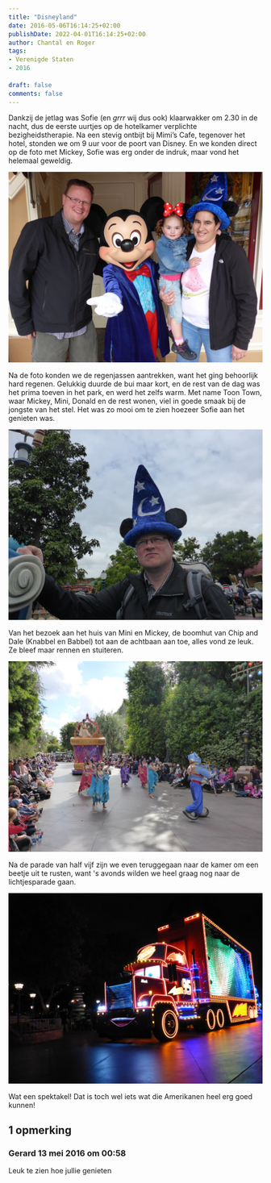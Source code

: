 ```yaml
---
title: "Disneyland"
date: 2016-05-06T16:14:25+02:00
publishDate: 2022-04-01T16:14:25+02:00
author: Chantal en Roger
tags:
- Verenigde Staten
- 2016

draft: false
comments: false
---
```


Dankzij de jetlag was Sofie (en *grrr* wij dus ook) klaarwakker om 2.30 in de nacht, dus de eerste uurtjes op de hotelkamer verplichte bezigheidstherapie. Na een stevig ontbijt bij Mimi’s Cafe, tegenover het hotel, stonden we om 9 uur voor de poort van Disney. En we konden direct op de foto met Mickey, Sofie was erg onder de indruk, maar vond het helemaal geweldig.

![Disney](./images/P10308754.jpg)

Na de foto konden we de regenjassen aantrekken, want het ging behoorlijk hard regenen. Gelukkig duurde de bui maar kort, en de rest van de dag was het prima toeven in het park, en werd het zelfs warm. Met name Toon Town, waar Mickey, Mini, Donald en de rest wonen, viel in goede smaak bij de jongste van het stel. Het was zo mooi om te zien hoezeer Sofie aan het genieten was.

![Disney](./images/P10308914.jpg)

Van het bezoek aan het huis van Mini en Mickey, de boomhut van Chip and Dale (Knabbel en Babbel) tot aan de achtbaan aan toe, alles vond ze leuk. Ze bleef maar rennen en stuiteren.

![Disney](./images/P10309154.jpg)

Na de parade van half vijf zijn we even teruggegaan naar de kamer om een beetje uit te rusten, want 's avonds wilden we heel graag nog naar de lichtjesparade gaan.

![Disney](./images/P10309374.jpg)

Wat een spektakel! Dat is toch wel iets wat die Amerikanen heel erg goed kunnen!

## 1 opmerking

### Gerard 13 mei 2016 om 00:58

Leuk te zien hoe jullie genieten
